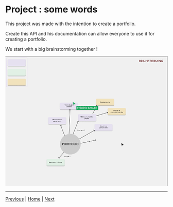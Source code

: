 # Project : some words

This project was made with the intention to create a portfolio.

Create this API and his documentation can allow everyone to use it for creating a portfolio.

We start with a big brainstorming together !

![brainstorming](./img/brainstorming.gif)

---

[Previous](./01_folder.md) | [Home](../README.md) | [Next](./03_usecase.md)
